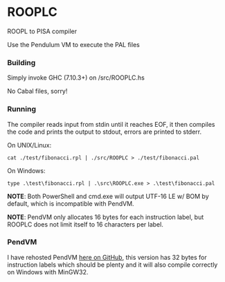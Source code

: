 # ROOPLC
ROOPL to PISA compiler

Use the Pendulum VM to execute the PAL files

### Building

Simply invoke GHC (7.10.3+) on /src/ROOPLC.hs

No Cabal files, sorry!

### Running

The compiler reads input from stdin until it reaches EOF, it then compiles the code and prints the output to stdout, errors are printed to stderr.

On UNIX/Linux:
    
    cat ./test/fibonacci.rpl | ./src/ROOPLC > ./test/fibonacci.pal

On Windows:

    type .\test\fibonacci.rpl | .\src\ROOPLC.exe > .\test\fibonacci.pal

__NOTE__: Both PowerShell and cmd.exe will output UTF-16 LE w/ BOM by default, which is incompatible with PendVM.

__NOTE__: PendVM only allocates 16 bytes for each instruction label, but ROOPLC does not limit itself to 16 characters per label.

### PendVM

I have rehosted PendVM [here on GitHub](https://github.com/TueHaulund/PendVM), this version has 32 bytes for instruction labels which should be plenty and it will also compile correctly on Windows with MinGW32.
